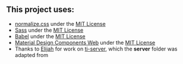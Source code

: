 ## This project uses:
- [normalize.css](https://github.com/necolas/css/normalize.css) under the [MIT License](https://spdx.org/licenses/MIT.html)
- [Sass](https://sass-lang.com) under the [MIT License](https://spdx.org/licenses/MIT.html)
- [Babel](https://babeljs.io) under the [MIT License](https://spdx.org/licenses/MIT.html)
- [Material Design Components Web](https://github.com/material-components/material-components-web) under the [MIT License](https://spdx.org/licenses/MIT.html)
- Thanks to [Elijah](https://github.com/TheQKnight) for work on [ti-server](https://github.com/WriterArtistCoder/ti-server), which the **server** folder was adapted from